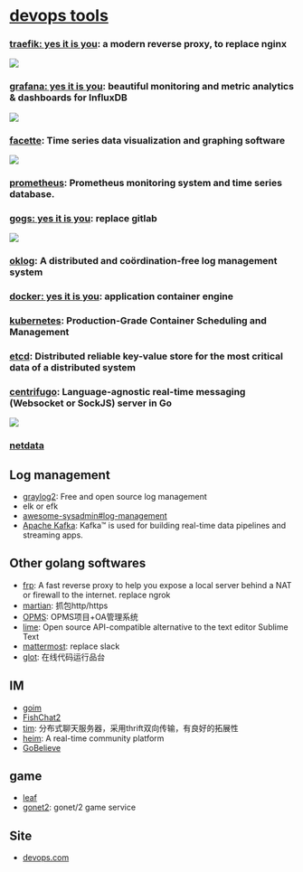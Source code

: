 # [devops tools](https://github.com/showcases/devops-tools)

### [traefik: yes it is you](https://github.com/containous/traefik): a modern reverse proxy, to replace nginx

![](https://github.com/containous/traefik/raw/master/docs/img/architecture.png)

### [grafana: yes it is you](https://github.com/grafana/grafana): beautiful monitoring and metric analytics & dashboards for InfluxDB

![](https://camo.githubusercontent.com/88ef38dd58b4edf5cc51ddf4ef980e288eec42b9/687474703a2f2f67726166616e612e6f72672f6173736574732f696d672f66656174757265732f64617368626f6172645f6578312e706e67)

### [facette](https://github.com/facette/facette): Time series data visualization and graphing software

![](https://cloud.githubusercontent.com/assets/1122379/3489453/3a61f74e-052e-11e4-884e-ea781b93efdd.png)

### [prometheus](https://github.com/prometheus/prometheus): Prometheus monitoring system and time series database.

### [gogs: yes it is you](https://github.com/gogits/gogs): replace gitlab

![](https://gogs.io/img/screenshots/2.png)

### [oklog](https://github.com/oklog/oklog): A distributed and coördination-free log management system

### [docker: yes it is you](https://github.com/docker/docker): application container engine

### [kubernetes](https://github.com/kubernetes/kubernetes): Production-Grade Container Scheduling and Management

### [etcd](https://github.com/coreos/etcd): Distributed reliable key-value store for the most critical data of a distributed system

### [centrifugo](https://github.com/centrifugal/centrifugo): Language-agnostic real-time messaging (Websocket or SockJS) server in Go

![](https://raw.githubusercontent.com/centrifugal/documentation/master/assets/images/scheme.png)

### [netdata](https://github.com/firehol/netdata)

## Log management

* [graylog2](https://github.com/Graylog2/graylog2-server): Free and open source log management
* elk or efk
* [awesome-sysadmin#log-management](https://github.com/kahun/awesome-sysadmin#log-management)
* [Apache Kafka](https://github.com/apache/kafka): Kafka™ is used for building real-time data pipelines and streaming apps.

## Other golang softwares

* [frp](https://github.com/fatedier/frp): A fast reverse proxy to help you expose a local server behind a NAT or firewall to the internet. replace ngrok
* [martian](https://github.com/google/martian): 抓包http/https
* [OPMS](https://github.com/lock-upme/OPMS): OPMS项目+OA管理系统
* [lime](https://github.com/limetext/lime): Open source API-compatible alternative to the text editor Sublime Text
* [mattermost](https://github.com/mattermost/platform): replace slack
* [glot](https://glot.io/): 在线代码运行品台

## IM

* [goim](https://github.com/Terry-Mao/goim)
* [FishChat2](https://github.com/oikomi/FishChatServer2)
* [tim](https://github.com/donnie4w/tim): 分布式聊天服务器，采用thrift双向传输，有良好的拓展性
* [heim](https://github.com/euphoria-io/heim): A real-time community platform
* [GoBelieve](https://github.com/GoBelieveIO/im_service)

## game

* [leaf](https://github.com/name5566/leaf)
* [gonet2](https://github.com/gonet2/game): gonet/2 game service

## Site

* [devops.com](https://devops.com/)
